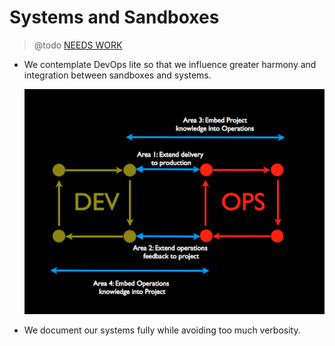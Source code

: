 # Systems and Sandboxes

> @todo [NEEDS WORK](https://trello.com/c/MerOhxSl)

* We contemplate DevOps lite so that we influence greater harmony and integration between sandboxes and systems.

  ![DevOps Lite](../images/devops-areas.png)

* We document our systems fully while avoiding too much verbosity.

